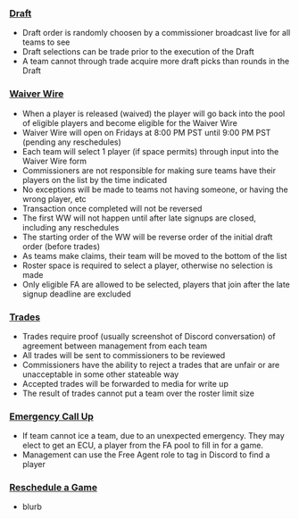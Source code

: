 ### [Draft](#draft)
- Draft order is randomly choosen by a commissioner broadcast live for all teams to see
- Draft selections can be trade prior to the execution of the Draft
- A team cannot through trade acquire more draft picks than rounds in the Draft

### [Waiver Wire](#waiver-wire)
- When a player is released (waived) the player will go back into the pool of eligible players and become eligible for the Waiver Wire
- Waiver Wire will open on Fridays at 8:00 PM PST until 9:00 PM PST (pending any reschedules)
- Each team will select 1 player (if space permits) through input into the Waiver Wire form
- Commissioners are not responsible for making sure teams have their players on the list by the time indicated
- No exceptions will be made to teams not having someone, or having the wrong player, etc
- Transaction once completed will not be reversed
- The first WW will not happen until after late signups are closed, including any reschedules
- The starting order of the WW will be reverse order of the initial draft order (before trades)
- As teams make claims, their team will be moved to the bottom of the list
- Roster space is required to select a player, otherwise no selection is made
- Only eligible FA are allowed to be selected, players that join after the late signup deadline are excluded

### [Trades](#trades)
- Trades require proof (usually screenshot of Discord conversation) of agreement between management from each team
- All trades will be sent to commissioners to be reviewed
- Commissioners have the ability to reject a trades that are unfair or are unacceptable in some other stateable way
- Accepted trades will be forwarded to media for write up
- The result of trades cannot put a team over the roster limit size

### [Emergency Call Up](#ecu)
- If team cannot ice a team, due to an unexpected emergency. They may elect to get an ECU, a player from the FA pool to fill in for a game.
- Management can use the Free Agent role to tag in Discord to find a player

### [Reschedule a Game](#reschedule)
- blurb
